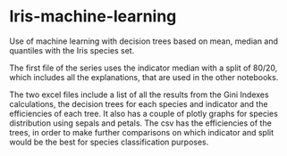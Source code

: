 # Iris-machine-learning 
Use of machine learning with decision trees based on mean, median and quantiles with the Iris species set.

The first file of the series uses the indicator median with a split of 80/20, which includes all the explanations, that are used in the other notebooks.

The two excel files include a list of all the results from the Gini Indexes calculations, the decision trees for each species and indicator and the efficiencies of each tree. It also has a couple of plotly graphs for species distribution using sepals and petals.
The csv has the efficiencies of the trees, in order to make further comparisons on which indicator and split would be the best for species classification purposes.
